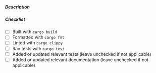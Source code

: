 ##### Description

<!---
Please include a short description of what your PR does and / or the motivation
behind it
--->

##### Checklist

<!---
Use `nix-shell` for a shell with all the required dependencies for building /
formatting / testing / etc.
--->

- [ ] Built with `cargo build`
- [ ] Formatted with `cargo fmt`
- [ ] Linted with `cargo clippy`
- [ ] Ran tests with `cargo test`
- [ ] Added or updated relevant tests (leave unchecked if not applicable)
- [ ] Added or updated relevant documentation (leave unchecked if not applicable)

